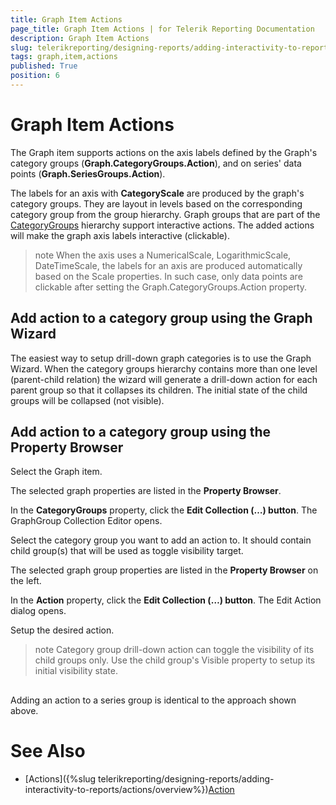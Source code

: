 ```yaml
---
title: Graph Item Actions
page_title: Graph Item Actions | for Telerik Reporting Documentation
description: Graph Item Actions
slug: telerikreporting/designing-reports/adding-interactivity-to-reports/actions/graph-item-actions
tags: graph,item,actions
published: True
position: 6
---
```


# Graph Item Actions



The Graph item supports actions on the axis labels defined by the Graph's category groups (__Graph.CategoryGroups.Action__),
        and on series' data points (__Graph.SeriesGroups.Action__).
      

The labels for an axis with __CategoryScale__ are produced by the graph's category groups.
        They are layout in levels based on the corresponding category group from the group hierarchy.
        Graph groups that are part of the
        [CategoryGroups](/reporting/api/Telerik.Reporting.Graph#collapsible-Telerik_Reporting_Graph_CategoryGroups)
        hierarchy support interactive actions.
        The added actions will make the graph axis labels interactive (clickable).
      

>note When the axis uses a NumericalScale, LogarithmicScale, DateTimeScale, the labels for an axis are produced          automatically based on the Scale properties. In such case, only data points are clickable          after setting the Graph.CategoryGroups.Action property.        


## Add action to a category group using the Graph Wizard

The easiest way to setup drill-down graph categories is to use the Graph Wizard.
          When the category groups hierarchy contains more than one level (parent-child relation)
          the wizard will generate a drill-down action for each parent group so that it
          collapses its children. The initial state of the child groups will be collapsed (not visible).
        

## Add action to a category group using the Property Browser

Select the Graph item.

The selected graph properties are listed in the __Property Browser__.
                

In the __CategoryGroups__ property, click the
                  __Edit Collection (…) button__. The GraphGroup Collection Editor opens.
                

Select the category group you want to add an action to. It should contain child group(s)
                  that will be used as toggle visibility target.
                

The selected graph group properties are listed in the __Property Browser__
                  on the left.
                

In the __Action__ property, click the
                  __Edit Collection (…) button__. The Edit Action dialog opens.
                

Setup the desired action.
                

>note Category group drill-down action can toggle the visibility of its child groups only.            Use the child group's Visible property to setup its initial visibility state.          


## 

Adding an action to a series group is identical to the approach shown above.
        

# See Also


 * [Actions]({%slug telerikreporting/designing-reports/adding-interactivity-to-reports/actions/overview%})[Action](/reporting/api/Telerik.Reporting.GraphGroup#collapsible-Telerik_Reporting_GraphGroup_Action)

